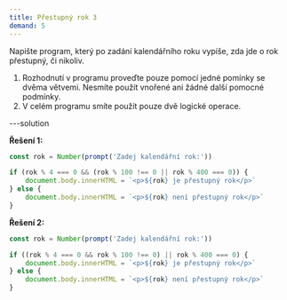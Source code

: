 ```yaml
---
title: Přestupný rok 3
demand: 5
---
```


Napište program, který po zadání kalendářního roku vypíše, zda jde o rok přestupný, či nikoliv.

1. Rozhodnutí v programu proveďte pouze pomocí jedné pomínky se dvěma větvemi. Nesmíte použít vnořené ani žádné další pomocné podmínky.
1. V celém programu smíte použít pouze dvě logické operace.

---solution

**Řešení 1:**

```js
const rok = Number(prompt('Zadej kalendářní rok:'))

if (rok % 4 === 0 && (rok % 100 !== 0 || rok % 400 === 0)) {
	document.body.innerHTML = `<p>${rok} je přestupný rok</p>`
} else {
	document.body.innerHTML = `<p>${rok} není přestupný rok</p>`
}
```

**Řešení 2:**

```js
const rok = Number(prompt('Zadej kalendářní rok:'))

if ((rok % 4 === 0 && rok % 100 !== 0) || rok % 400 === 0) {
	document.body.innerHTML = `<p>${rok} je přestupný rok</p>`
} else {
	document.body.innerHTML = `<p>${rok} není přestupný rok</p>`
}
```
